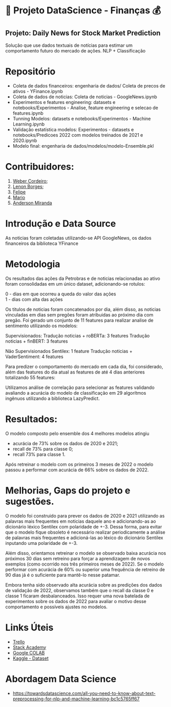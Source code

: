 # 🚀 Projeto DataScience - Finanças 💰


## Projeto: **Daily News for Stock Market Prediction**

Solução que use dados textuais de notícias para estimar um comportamento futuro do mercado de ações.
NLP + Classificação

# Repositório
- Coleta de dados financeiros: engenharia de dados/ Coleta de precos de ativos - YFinance.ipynb
- Coleta de dados de noticias: Coleta de noticias - GoogleNews.ipynb
- Experimentos e features engineering: datasets e notebooks/Experimentos - Analise, feature engineering e selecao de features.ipynb
- Tunning Modelos: datasets e notebooks/Experimentos - Machine Learning.ipynb
- Validação estatística modelos: Experimentos - datasets e notebooks/Predicoes 2022 com modelos treinados de 2021 e 2020.ipynb
- Modelo final: engenharia de dados/modelos/modelo-Ensemble.pkl

# Contribuidores:

1. [Weber Cordeiro](https://github.com/webercg);
2. [Lenon Borges](https://github.com/lenonborges);
3. [Felipe](https://github.com/felipeps1)
4. [Mario]()
5. [Anderson Miranda](https://github.com/aluipio)

# Introdução e Data Source

As noticias foram coletadas utilizando-se API GoogleNews, os dados financeiros da biblioteca YFinance

# Metodologia

Os resultados das ações da Petrobras e de noticias relacionadas ao ativo foram consolidadas em um único dataset, adicionando-se rotulos:

0 - dias em que ocorreu a queda do valor das ações  
1 - dias com alta das ações  

Os titulos de noticias foram concatenados por dia, além disso, as noticias vinculadas em dias sem pregões foram atribuidas ao próximo dia com pregão. Foi gerado um conjunto de 11 features para realizar analise de sentimento utilizando os modelos:

Supervisionados:
Tradução noticias + roBERTa: 3 features
Tradução noticias + finBERT: 3 features

Não Supervisionados
Sentilex: 1 feature
Tradução noticias + VaderSentiment: 4 features

Para predizer o comportamento do mercado em cada dia, foi considerado, além das features do dia atual as features de até 4 dias anteriores totalizando 55 features:

Utilizamos análise de correlação para selecionar as features validando avaliando a acurácia do modelo de classificação em 29 algorítmos ingênuos utilizando a biblioteca LazyPredict.

# Resultados:

O modelo composto pelo ensemble dos 4 melhores modelos atingiu

- acurácia de 73% sobre os dados de 2020 e 2021;   
- recall de 73% para classe 0;  
- recall 73% para classe 1.  

Após retreinar o modelo com os primeiros 3 meses de 2022 o modelo passou a performar com acurácia de 66% sobre os dados de 2022.

# Melhorias, Gaps do projeto e sugestões.

O modelo foi construido para prever os dados de 2020 e 2021 utilizando as palavras mais frequentes em noticias daquele ano e adicionando-as ao dicionário léxico Sentilex com polaridade de +-3. Dessa forma, para evitar que o modelo fique obsoleto é necessário realizar periodicamente a análise de palavras mais frequentes e adicioná-las ao léxico do dicionário Sentilex inputando uma polaridade de +-3. 

Além disso, orientamos retreinar o modelo se observado baixa acurácia nos próximos 30 dias sem retreino para forçar a aprendizagem de novos exemplos (como ocorrido nos três primeiros meses de 2022). Se o modelo performar com acurácia de 60% ou superior uma frequência de retreino de 90 dias já é o suficiente para mantê-lo nesse patamar.

Embora tenha sido observado alta acurácia sobre as predições dos dados de validação de 2022, observamos também que o recall da classe 0 e classe 1 ficaram desbalanceados. Isso requer uma nova batelada de experimentos sobre os dados de 2022 para avaliar o motivo desse comportamento e possíveis ajustes no modelos. 

# Links Úteis

- [Trello](https://trello.com/b/oWJT0AQw/stack-labs-3-edi%C3%A7%C3%A3o)
- [Stack Academy](https://stackacademy.com.br)
- [Google COLAB](https://colab.research.google.com/?hl=pt_BR)
- [Kaggle - Dataset](https://www.kaggle.com)


# Abordagem Data Science
- https://towardsdatascience.com/all-you-need-to-know-about-text-preprocessing-for-nlp-and-machine-learning-bc1c5765ff67

